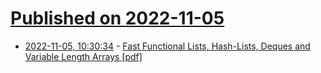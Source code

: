 # [Published on 2022-11-05](index.md)

* [2022-11-05, 10:30:34](https://news.ycombinator.com/item?id=33480031) - [Fast Functional Lists, Hash-Lists, Deques and Variable Length Arrays [pdf]](http://trout.me.uk/lisp/vlist.pdf)

